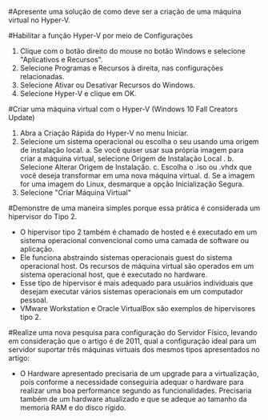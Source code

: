 #Apresente uma solução de como deve ser a criação de uma máquina virtual no Hyper-V.

#Habilitar a função Hyper-V por meio de Configurações
1. Clique com o botão direito do mouse no botão Windows e selecione "Aplicativos e Recursos".
2. Selecione Programas e Recursos à direita, nas configurações relacionadas.
3. Selecione Ativar ou Desativar Recursos do Windows.
4. Selecione Hyper-V e clique em OK.

#Criar uma máquina virtual com o Hyper-V
(Windows 10 Fall Creators Update)
1. Abra a Criação Rápida do Hyper-V no menu Iniciar.
2. Selecione um sistema operacional ou escolha o seu usando uma origem de instalação local.
   a. Se você quiser usar sua própria imagem para criar a máquina virtual, selecione Origem de Instalação Local .
   b. Selecione Alterar Origem de Instalação.
   c. Escolha o .iso ou .vhdx que você deseja transformar em uma nova máquina virtual.
   d. Se a imagem for uma imagem do Linux, desmarque a opção Inicialização Segura.
3. Selecione "Criar Máquina Virtual"


#Demonstre de uma maneira simples porque essa prática é considerada um hipervisor do Tipo 2.

- O hipervisor tipo 2 também é chamado de hosted e é executado em um sistema operacional convencional como uma camada de software ou aplicação.
- Ele funciona abstraindo sistemas operacionais guest do sistema operacional host. Os recursos de máquina virtual são operados em um sistema operacional host, que é executado no hardware. 
- Esse tipo de hipervisor é mais adequado para usuários individuais que desejam executar vários sistemas operacionais em um computador pessoal. 
- VMware Workstation e Oracle VirtualBox são exemplos de hipervisores tipo 2.

#Realize uma nova pesquisa para configuração do Servidor Físico, levando em consideração que o artigo é de 2011, qual a configuração ideal para um 
servidor suportar três máquinas virtuais dos mesmos tipos apresentados no artigo:

- O Hardware apresentado precisaria de um upgrade para a virtualização, pois conforme a necessidade conseguiria adequar o hardware para realizar 
uma boa performance segundo as funcionalidades. Precisaria também de um hardware atualizado e que se adeque ao tamanho da memoria RAM e do 
disco rígido. 
